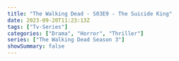 ```yaml
---
title: "The Walking Dead - S03E9 - The Suicide King"
date: 2023-09-20T11:23:13Z
tags: ["Tv-Series"]
categories: ["Drama", "Horror", "Thriller"]
series: ["The Walking Dead Season 3"]
showSummary: false
---
```


  <mux-player stream-type="on-demand"
  src="https://kp3d-my.sharepoint.com/personal/ryoo_kp3d_onmicrosoft_com/_layouts/15/download.aspx?share=EUOq8riIkmVOg3pQk_tCqogBLVUYnfwL2BkzOIn3PvXFbQ" metadata-video-title="The Walking Dead - S03E9 - The Suicide King" prefer-playback="mse" controls>
  </mux-player>
  
  
  <script src="https://cdn.jsdelivr.net/npm/@mux/mux-player"></script>
  
   <script id="WdumAWIGG6bKDh4KRJa7l102zxpQ9WbFEJ43E5GIYTvE" type="application/ld+json">
 {
  "@context": "https://schema.org/",
  "@type": "VideoObject",
  "name": "The Walking Dead - S03E9 - The Suicide King",
  "contentUrl": "https://stream.mux.com/NQrrCZxE7MqMfjM1kTieFs9WJ2oKVXGvFCpCYj1vsbY.m3u8",
  "thumbnailUrl": "https://www.themoviedb.org/t/p/original/mu1zFlKK7pQbGbkCHDyRRQ6RMRW.jpg?width=314&fit_mode=preserve&time=25",
  "uploadDate": "2023-09-20T11:23:13Z",
}

</script>


